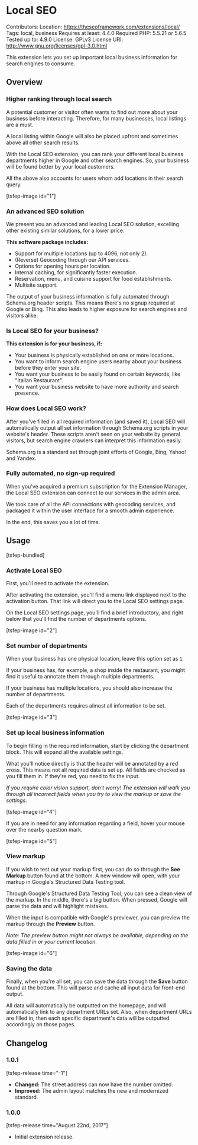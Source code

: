 # Local SEO
Contributors:
Location: https://theseoframework.com/extensions/local/
Tags: local, business
Requires at least: 4.4.0
Required PHP: 5.5.21 or 5.6.5
Tested up to: 4.9.0
License: GPLv3
License URI: http://www.gnu.org/licenses/gpl-3.0.html

This extension lets you set up important local business information for search engines to consume.

## Overview

### Higher ranking through local search

A potential customer or visitor often wants to find out more about your business before interacting.
Therefore, for many businesses, local listings are a must.

A local listing within Google will also be placed upfront and sometimes above all other search results.

With the Local SEO extension, you can rank your different local business departments higher in Google and other search engines.
So, your business will be found better by your local customers.

All the above also accounts for users whom add locations in their search query.

[tsfep-image id="1"]

### An advanced SEO solution

We present you an advanced and leading Local SEO solution, excelling other existing similar solutions, for a lower price.

**This software package includes:**

* Support for multiple locations (up to 4096, not only 2).
* (Reverse) Geocoding through our API services.
* Options for opening hours per location.
* Internal caching, for significantly faster execution.
* Reservation, menu, and cuisine support for food establishments.
* Multisite support.

The output of your business information is fully automated through Schema.org header scripts.
This means there's no signup required at Google or Bing. This also leads to higher exposure for search engines and visitors alike.

### Is Local SEO for your business?

**This extension is for your business, if:**

* Your business is physically established on one or more locations.
* You want to inform search engine users nearby about your business before they enter your site.
* You want your business to be easily found on certain keywords, like "Italian Restaurant".
* You want your business website to have more authority and search presence.

### How does Local SEO work?

After you've filled in all required information (and saved it), Local SEO will automatically output all set information through Schema.org scripts in your website's header.
These scripts aren't seen on your website by general visitors, but search engine crawlers can interpret this information easily.

Schema.org is a standard set through joint efforts of Google, Bing, Yahoo! and Yandex.

### Fully automated, no sign-up required

When you've acquired a premium subscription for the Extension Manager, the Local SEO extension can connect to our services in the admin area.

We took care of all the API connections with geocoding services, and packaged it within the user interface for a smooth admin experience.

In the end, this saves you a lot of time.

## Usage

[tsfep-bundled]

### Activate Local SEO

First, you'll need to activate the extension.

After activating the extension, you'll find a menu link displayed next to the activation button.
That link will direct you to the Local SEO settings page.

On the Local SEO settings page, you'll find a brief introductory, and right below that you'll find the number of departments options.

[tsfep-image id="2"]

### Set number of departments

When your business has one physical location, leave this option set as `1`.

If your business has, for example, a shop inside the restaurant, you might find it useful to annotate them through multiple departments.

If your business has multiple locations, you should also increase the number of departments.

Each of the departments requires almost all information to be set.

[tsfep-image id="3"]

### Set up local business information

To begin filling in the required information, start by clicking the department block.
This will expand all the available settings.

What you'll notice directly is that the header will be annotated by a red cross. This means not all required data is set up.
All fields are checked as you fill them in. If they're red, you need to fix the input.

*If you require color vision support, don't worry! The extension will walk you through all incorrect fields when you try to view the markup or save the settings.*

[tsfep-image id="4"]

If you are in need for any information regarding a field, hover your mouse over the nearby question mark.

[tsfep-image id="5"]

### View markup

If you wish to test out your markup first, you can do so through the **See Markup** button found at the bottom.
A new window will open, with your markup in Google's Structured Data Testing tool.

Through Google's Structured Data Testing Tool, you can see a clean view of the markup.
In the middle, there's a big button. When pressed, Google will parse the data and will highlight mistakes.

When the input is compatible with Google's previewer, you can preview the markup through the **Preview** button.

*Note: The preview button might not always be available, depending on the data filled in or your current location.*

[tsfep-image id="6"]

### Saving the data

Finally, when you're all set, you can save the data through the **Save** button found at the bottom.
This will parse and cache all input data for front-end output.

All data will automatically be outputted on the homepage, and will automatically link to any department URLs set.
Also, when department URLs are filled in, then each specific department's data will be outputted accordingly on those pages.

## Changelog

### 1.0.1

[tsfep-release time="-1"]

* **Changed:** The street address can now have the number omitted.
* **Improved:** The admin layout matches the new and modernized standard.

### 1.0.0

[tsfep-release time="August 22nd, 2017"]

* Initial extension release.
